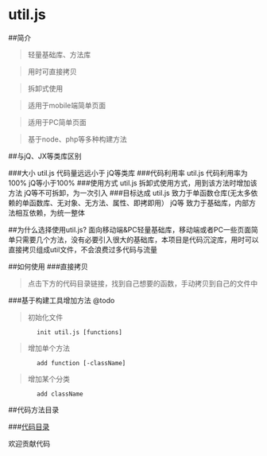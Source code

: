 util.js
======

##简介
>轻量基础库、方法库

>用时可直接拷贝

>拆卸式使用

>适用于mobile端简单页面

>适用于PC简单页面

>基于node、php等多种构建方法

##与jQ、JX等类库区别

###大小
util.js 代码量远远小于 jQ等类库
###代码利用率
util.js 代码利用率为100%  jQ等小于100%
###使用方式
util.js 拆卸式使用方式，用到该方法时增加该方法
jQ等不可拆卸，为一次引入
###目标达成
util.js 致力于单函数仓库(无太多依赖的单函数库、无对象、无方法、属性、即拷即用）
jQ等  致力于基础库，内部方法相互依赖，为统一整体


##为什么选择使用util.js?
面向移动端&PC轻量基础库，移动端或者PC一些页面简单只需要几个方法，没有必要引入很大的基础库，本项目是代码沉淀库，用时可以直接拷贝组成util文件，不会浪费过多代码与流量<br />


##如何使用
###直接拷贝
>点击下方的代码目录链接，找到自己想要的函数，手动拷贝到自己的文件中

###基于构建工具增加方法 @todo
>初始化文件
```shell
        init util.js [functions]
```
>增加单个方法
```shell
        add function [-className]
```
>增加某个分类
```shell
        add className
```

##代码方法目录

###[代码目录](./index/all.md)

欢迎贡献代码
